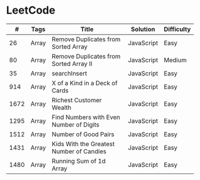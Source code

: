 # LeetCode
| # | Tags| Title | Solution | Difficulty|
| ---- | ---- | ---- | ----| ---- |
| 26 | Array | Remove Duplicates from Sorted Array | JavaScript | Easy |
| 80 | Array | Remove Duplicates from Sorted Array Ⅱ | JavaScript | Medium |
| 35 | Array | searchInsert | JavaScript | Easy |
| 914 | Array | X of a Kind in a Deck of Cards | JavaScript | Easy |
| 1672 | Array | Richest Customer Wealth | JavaScript | Easy |
| 1295 | Array | Find Numbers with Even Number of Digits | JavaScript | Easy |
| 1512 | Array | Number of Good Pairs | JavaScript | Easy |
| 1431 | Array | Kids With the Greatest Number of Candies | JavaScript | Easy |
| 1480 | Array | Running Sum of 1d Array | JavaScript | Easy |